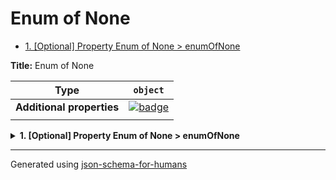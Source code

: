 # Enum of None

- [1. [Optional] Property Enum of None > enumOfNone](#enumOfNone)

**Title:** Enum of None

| Type                      | `object`                                                                                                            |
| ------------------------- | ------------------------------------------------------------------------------------------------------------------- |
| **Additional properties** | [![badge](https://img.shields.io/badge/Any+type-allowed-green)](# "Additional Properties of any type are allowed.") |
|                           |                                                                                                                     |

<details>
<summary><strong> <a name="enumOfNone"></a>1. [Optional] Property Enum of None > enumOfNone</strong>  

</summary>
<blockquote>

| Type                      | `enum (of null)`                                                                                                    |
| ------------------------- | ------------------------------------------------------------------------------------------------------------------- |
| **Additional properties** | [![badge](https://img.shields.io/badge/Any+type-allowed-green)](# "Additional Properties of any type are allowed.") |
|                           |                                                                                                                     |

**Description:** enumOfNone

Must be one of:
* null

</blockquote>
</details>

----------------------------------------------------------------------------------------------------------------------------
Generated using [json-schema-for-humans](https://github.com/coveooss/json-schema-for-humans)